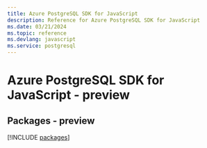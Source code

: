 ```yaml
---
title: Azure PostgreSQL SDK for JavaScript
description: Reference for Azure PostgreSQL SDK for JavaScript
ms.date: 03/21/2024
ms.topic: reference
ms.devlang: javascript
ms.service: postgresql
---
```

# Azure PostgreSQL SDK for JavaScript - preview
## Packages - preview
[!INCLUDE [packages](postgresql-index.md)]